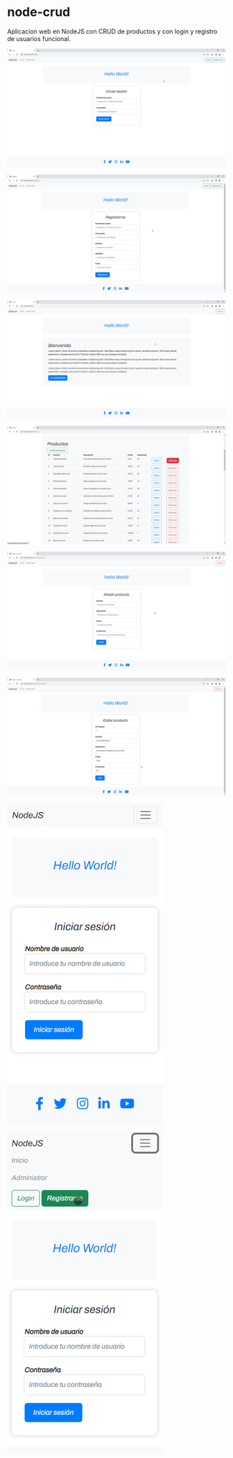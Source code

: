 # node-crud

Aplicacion web en NodeJS con CRUD de productos y con login y registro de usuarios funcional. 

![](screenshots/login.png)

![](screenshots/registro.png)

![](screenshots/bienvenida.png)

![](screenshots/admin.png)

![](screenshots/create-product.png)

![](screenshots/update-product.png)

![](screenshots/mobile1.png)

![](screenshots/mobile2.png)